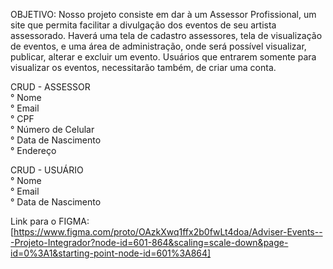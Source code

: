 OBJETIVO: Nosso projeto consiste em dar à um Assessor Profissional,
um site que permita facilitar a divulgação dos eventos de seu artista assessorado.
Haverá uma tela de cadastro assessores, tela de visualização de eventos,
e uma área de administração, onde será possível visualizar, publicar, alterar e excluir um evento.
Usuários que entrarem somente para visualizar os eventos, necessitarão também, de criar uma conta.

CRUD - ASSESSOR \
 ° Nome \
 ° Email \
 ° CPF \
 ° Número de Celular \
 ° Data de Nascimento \
 ° Endereço
 
CRUD - USUÁRIO \
 ° Nome \
 ° Email \
 ° Data de Nascimento
 
 Link para o FIGMA: [https://www.figma.com/proto/OAzkXwq1ffx2b0fwLt4doa/Adviser-Events---Projeto-Integrador?node-id=601-864&scaling=scale-down&page-id=0%3A1&starting-point-node-id=601%3A864]
